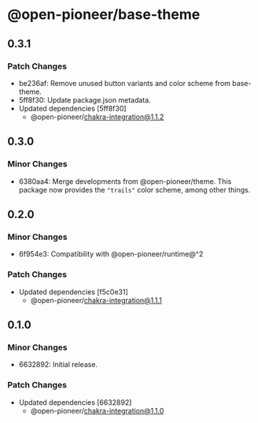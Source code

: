 # @open-pioneer/base-theme

## 0.3.1

### Patch Changes

-   be236af: Remove unused button variants and color scheme from base-theme.
-   5ff8f30: Update package.json metadata.
-   Updated dependencies [5ff8f30]
    -   @open-pioneer/chakra-integration@1.1.2

## 0.3.0

### Minor Changes

-   6380aa4: Merge developments from @open-pioneer/theme.
    This package now provides the `"trails"` color scheme, among other things.

## 0.2.0

### Minor Changes

-   6f954e3: Compatibility with @open-pioneer/runtime@^2

### Patch Changes

-   Updated dependencies [f5c0e31]
    -   @open-pioneer/chakra-integration@1.1.1

## 0.1.0

### Minor Changes

-   6632892: Initial release.

### Patch Changes

-   Updated dependencies [6632892]
    -   @open-pioneer/chakra-integration@1.1.0
